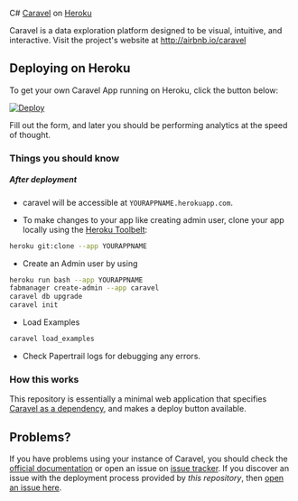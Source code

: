 C# [Caravel](https://github.com/airbnb/caravel) on [Heroku](http://heroku.com)

Caravel is a data exploration platform designed to be visual, intuitive, and interactive. Visit the project's website at <http://airbnb.io/caravel>

## Deploying on Heroku

To get your own Caravel App running on Heroku, click the button below:

[![Deploy](https://www.herokucdn.com/deploy/button.svg)](https://heroku.com/deploy?template=https://github.com/cbaakel/herokucaravel)

Fill out the form, and later you should be performing analytics at the speed of thought.

### Things you should know
##### After deployment

- caravel will be accessible at `YOURAPPNAME.herokuapp.com`.

- To make changes to your app like creating admin user, clone your app locally using the [Heroku Toolbelt](https://toolbelt.heroku.com/):

```sh
heroku git:clone --app YOURAPPNAME
```
- Create an Admin user by using

```sh
heroku run bash --app YOURAPPNAME
fabmanager create-admin --app caravel
caravel db upgrade
caravel init
```

- Load Examples
```sh
caravel load_examples
```
- Check Papertrail logs for debugging any errors.

### How this works

This repository is essentially a minimal web application that specifies [Caravel as a dependency](https://github.com/airbnb/caravel), and makes a deploy button available.

## Problems?

If you have problems using your instance of Caravel, you should check the [official documentation](http://airbnb.io/caravel/installation) or open an issue on [issue tracker](https://github.com/airbnb/caravel/issues). If you discover an issue with the deployment process provided by *this repository*, then [open an issue here](https://github.com/neevany/caravel-on-heroku/issues).
